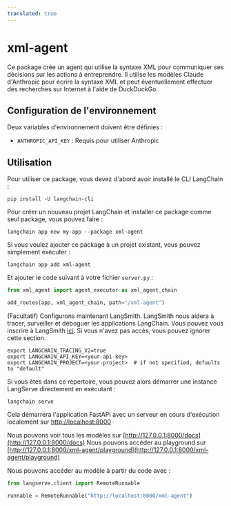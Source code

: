 ```yaml
---
translated: true
---
```


# xml-agent

Ce package crée un agent qui utilise la syntaxe XML pour communiquer ses décisions sur les actions à entreprendre. Il utilise les modèles Claude d'Anthropic pour écrire la syntaxe XML et peut éventuellement effectuer des recherches sur Internet à l'aide de DuckDuckGo.

## Configuration de l'environnement

Deux variables d'environnement doivent être définies :

- `ANTHROPIC_API_KEY` : Requis pour utiliser Anthropic

## Utilisation

Pour utiliser ce package, vous devez d'abord avoir installé le CLI LangChain :

```shell
pip install -U langchain-cli
```

Pour créer un nouveau projet LangChain et installer ce package comme seul package, vous pouvez faire :

```shell
langchain app new my-app --package xml-agent
```

Si vous voulez ajouter ce package à un projet existant, vous pouvez simplement exécuter :

```shell
langchain app add xml-agent
```

Et ajouter le code suivant à votre fichier `server.py` :

```python
from xml_agent import agent_executor as xml_agent_chain

add_routes(app, xml_agent_chain, path="/xml-agent")
```

(Facultatif) Configurons maintenant LangSmith.
LangSmith nous aidera à tracer, surveiller et déboguer les applications LangChain.
Vous pouvez vous inscrire à LangSmith [ici](https://smith.langchain.com/).
Si vous n'avez pas accès, vous pouvez ignorer cette section.

```shell
export LANGCHAIN_TRACING_V2=true
export LANGCHAIN_API_KEY=<your-api-key>
export LANGCHAIN_PROJECT=<your-project>  # if not specified, defaults to "default"
```

Si vous êtes dans ce répertoire, vous pouvez alors démarrer une instance LangServe directement en exécutant :

```shell
langchain serve
```

Cela démarrera l'application FastAPI avec un serveur en cours d'exécution localement sur
[http://localhost:8000](http://localhost:8000)

Nous pouvons voir tous les modèles sur [http://127.0.0.1:8000/docs](http://127.0.0.1:8000/docs)
Nous pouvons accéder au playground sur [http://127.0.0.1:8000/xml-agent/playground](http://127.0.0.1:8000/xml-agent/playground)

Nous pouvons accéder au modèle à partir du code avec :

```python
from langserve.client import RemoteRunnable

runnable = RemoteRunnable("http://localhost:8000/xml-agent")
```
